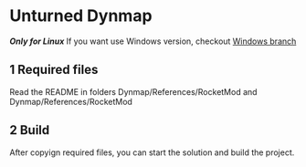# Unturned Dynmap

_**Only for Linux**_
If you want use Windows version, checkout [Windows branch](https://github.com/AnthoDingo/DynmapSource/tree/Windows)

## 1 Required files

Read the README in folders Dynmap/References/RocketMod and Dynmap/References/RocketMod

## 2 Build

After copyign required files, you can start the solution and build the project.  